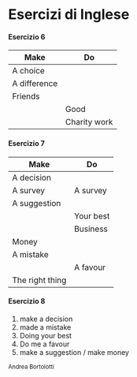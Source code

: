 # Esercizi di Inglese

#### **Esercizio 6**

|Make|Do|
|---|---|
A choice|
A difference|
Friends|
||Good
||Charity work

#### Esercizio 7

|Make|Do|
|---|---|
A decision|
A survey|A survey
A suggestion|
||Your best
||Business
Money|
A mistake|
||A favour
The right thing|


#### Esercizio 8

1. make a decision
2. made a mistake
3. Doing your best
4. Do me a favour
5. make a suggestion / make money

<sub> Andrea Bortolotti </sub>
